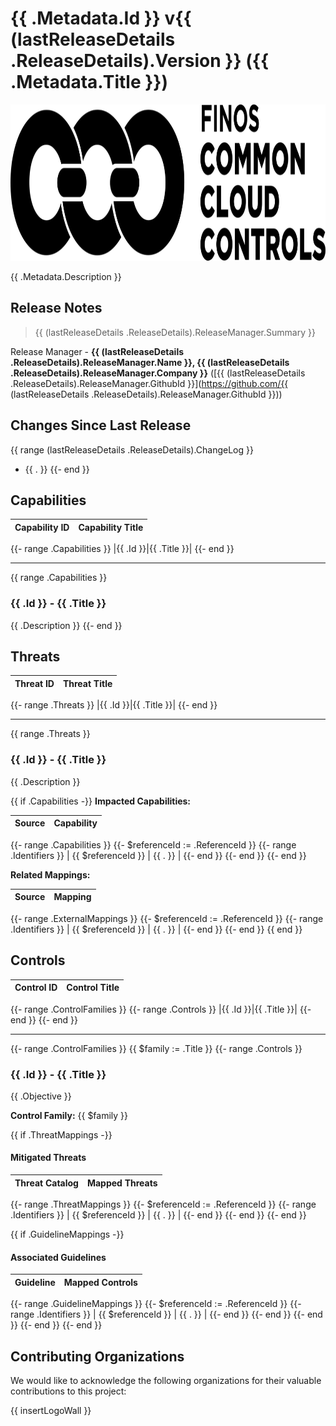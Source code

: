 <!-- markdownlint-disable -->
# {{ .Metadata.Id }} v{{ (lastReleaseDetails .ReleaseDetails).Version }} ({{ .Metadata.Title }})

<img height="250px" src="https://raw.githubusercontent.com/finos/branding/882d52260eb9b85a4097db38b09a52ea9bb68734/project-logos/active-project-logos/Common%20Cloud%20Controls%20Logo/Horizontal/2023_FinosCCC_Horizontal_BLK.svg" alt="CCC Logo"/>

{{ .Metadata.Description }}

## Release Notes

> {{ (lastReleaseDetails .ReleaseDetails).ReleaseManager.Summary }}

Release Manager - **{{ (lastReleaseDetails .ReleaseDetails).ReleaseManager.Name }}, {{ (lastReleaseDetails .ReleaseDetails).ReleaseManager.Company }}** ([{{ (lastReleaseDetails .ReleaseDetails).ReleaseManager.GithubId }}](https://github.com/{{ (lastReleaseDetails .ReleaseDetails).ReleaseManager.GithubId }}))

## Changes Since Last Release
{{ range (lastReleaseDetails .ReleaseDetails).ChangeLog }}
- {{ . }}
{{- end }}

## Capabilities

|Capability ID|Capability Title|
|----|----|
{{- range .Capabilities }}
|{{ .Id }}|{{ .Title }}|
{{- end }}

---
{{ range .Capabilities }}
### {{ .Id }} - {{ .Title }}

{{ .Description }}
{{- end }}

## Threats

|Threat ID|Threat Title|
|----|----|
{{- range .Threats }}
|{{ .Id }}|{{ .Title }}|
{{- end }}

---
{{ range .Threats }}
### {{ .Id }} - {{ .Title }}

{{ .Description }}

{{ if .Capabilities -}}
**Impacted Capabilities:**

| Source | Capability |
| --- | --- |
{{- range .Capabilities }}
  {{- $referenceId := .ReferenceId }}
  {{- range .Identifiers }}
| {{ $referenceId }} | {{ . }} |
  {{- end }}
{{- end }}
{{- end }}

**Related Mappings:**

| Source | Mapping |
| --- | --- |
{{- range .ExternalMappings }}
  {{- $referenceId := .ReferenceId }}
  {{- range .Identifiers }}
| {{ $referenceId }} | {{ . }} |
  {{- end }}
{{- end }}
{{ end }}

## Controls

|Control ID|Control Title|
|----|----|
{{- range .ControlFamilies }}
{{- range .Controls }}
|{{ .Id }}|{{ .Title }}|
{{- end }}
{{- end }}

---

{{- range .ControlFamilies }}
{{ $family := .Title }}
{{- range .Controls }}

### {{ .Id }} - {{ .Title }}

{{ .Objective }}

**Control Family:** {{ $family }}

{{ if .ThreatMappings -}}
#### Mitigated Threats

| Threat Catalog | Mapped Threats |
| --- | --- |
{{- range .ThreatMappings }}
  {{- $referenceId := .ReferenceId }}
  {{- range .Identifiers }}
| {{ $referenceId }} | {{ . }} |
  {{- end }}
{{- end }}
{{- end }}

{{ if .GuidelineMappings -}}
#### Associated Guidelines

| Guideline | Mapped Controls |
| --- | --- |
{{- range .GuidelineMappings }}
  {{- $referenceId := .ReferenceId }}
  {{- range .Identifiers }}
| {{ $referenceId }} | {{ . }} |
  {{- end }}
{{- end }}
{{- end }}
{{- end }}
{{- end }}

## Contributing Organizations

We would like to acknowledge the following organizations for their valuable contributions to this project:

{{ insertLogoWall }}
<!-- markdownlint-enable -->
